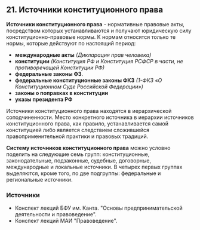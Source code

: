 ## 21. Источники конституционного права

**Источники конституционного права** - нормативные правовые акты, посредством которых устанавливаются и получают юридическую силу конституционно-правовые нормы. К нормам относятся только те нормы, которые действуют по настоящий период:

- **международные акты** *(Дикларация прав человека)*
- **конституции** *(Конституция РФ и Конституция РСФСР в части, не противоречащей Конституции РФ)*
- **федеральные законы ФЗ**.
- **федеральные конституционные законы ФКЗ** *(1-ФКЗ «О Конституционном Суде Российской Федерации»)*
- **законы о поправках в конституции**
- **указы президента РФ**

Источники конституционного права находятся в иерархической соподчиненности. Место конкретного источника в иерархии источников конституционного права, как правило, устанавливается самой конституцией либо является следствием сложившейся правоприменительной практики и правовых традиций.

**Систему источников конституционного права** можно условно поделить на следующие семь групп: конституционные, законодательные, подзаконные, судебные, договорные, международные и локальные источники. В четырех первых группах выделяются, кроме того, по две подгруппы: федеральные и региональные источники.

### Источники

- Конспект лекций БФУ им. Канта. "Основы предпринимательской деятельности и правоведение".
- Конспект лекций МАИ "Правоведение".